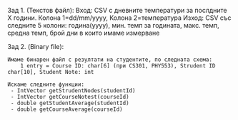 Зад 1. (Текстов файл): 
	Вход: CSV с дневните температури за послдните X години. Колона 1=dd/mm/yyyy, Колона 2=температура
	Изход: CSV със следните 5 колони: година(yyyy), мин. темп за годината, макс. темп, средна темп, брой дни в които имаме измерване

Зад 2. (Binary file):

	Имаме бинарен файл с резултати на студентите, по следната схема:
		1 entry = Course ID: char[6] (при CS301, PHY553), Strudent ID char[10], Student Note: int

	Искаме следните функции:
	 - IntVector getStrudentNodes(studentId)
	 - IntVector getCourseNotest(courseId)
	 - double getStudentAverage(studentId)
	 - double getCourseAverage(courseId)